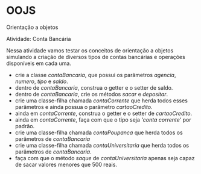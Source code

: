 # OOJS
Orientação a objetos 

 Atividade: Conta Bancária 

  Nessa atividade vamos testar os conceitos de orientação a objetos simulando a criação de diversos
tipos de contas bancárias e operações disponíveis em cada uma.

 - crie a classe _contaBancaria_, que possui os parâmetros _agencia_, _numero_, _tipo_ e _saldo_.
 - dentro de _contaBancaria_, construa o getter e o setter de saldo.
 - dentro de _contaBancaria_, crie os métodos _sacar_ e _depositar_.
 - crie uma classe-filha chamada _contaCorrente_ que herda todos esses parâmetros e ainda possua o parâmetro _cartaoCredito_.
 - ainda em _contaCorrente_, construa o getter e o setter de _cartaoCredito_.
 - ainda em _contaCorrente_, faça com que o tipo seja _'conta corrente'_ por padrão.
 - crie uma classe-filha chamada _contaPoupanca_ que herda todos os parâmetros de _contaBancaria_
 - crie uma classe-filha chamada _contaUniversitaria_ que herda todos os parâmetros de _contaBancaria_.
 - faça com que o método _saque_ de _contaUniversitaria_ apenas seja capaz de sacar valores menores que 500 reais.

